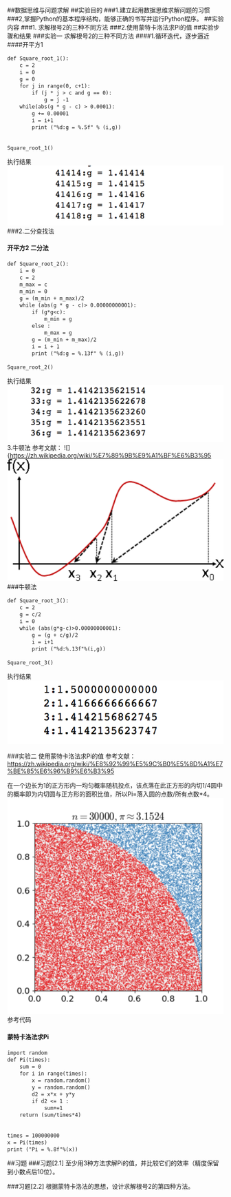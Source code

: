 ##数据思维与问题求解
##实验目的
###1.建立起用数据思维求解问题的习惯 
###2,掌握Python的基本程序结构，能够正确的书写并运行Python程序。 
##实验内容
###1. 求解根号2的三种不同方法
###2.使用蒙特卡洛法求Pi的值
##实验步骤和结果
###实验一 求解根号2的三种不同方法
####1.循环迭代，逐步逼近
####开平方1
```
def Square_root_1():
    c = 2
    i = 0
    g = 0
    for j in range(0, c+1):
        if (j * j > c and g == 0):
            g = j -1
    while(abs(g * g - c) > 0.0001):
        g += 0.00001
        i = i+1
        print ("%d:g = %.5f" % (i,g))
​
​
Square_root_1()
```

执行结果
​​![pic1](pic/2.1.png)
###2.二分查找法
#### 开平方2  二分法
```
def Square_root_2():
    i = 0
    c = 2
    m_max = c
    m_min = 0
    g = (m_min + m_max)/2
    while (abs(g * g - c)> 0.00000000001):
        if (g*g<c):
            m_min = g
        else :
            m_max = g
        g = (m_min + m_max)/2
        i = i + 1
        print ("%d:g = %.13f" % (i,g))
​
Square_root_2()
```


执行结果
​​![pic2](pic/2.2.png)
3.牛顿法
参考文献：
![]{https://zh.wikipedia.org/wiki/%E7%89%9B%E9%A1%BF%E6%B3%95
​​![pic2](pic/2.3.png)
###牛顿法
```
def Square_root_3():
    c = 2
    g = c/2
    i = 0
    while (abs(g*g-c)>0.00000000001):
        g = (g + c/g)/2
        i = i+1
        print ("%d:%.13f"%(i,g))
​
Square_root_3()
```

执行结果
​​![pic2](pic/2.4.png)

###实验二 使用蒙特卡洛法求Pi的值
参考文献：https://zh.wikipedia.org/wiki/%E8%92%99%E5%9C%B0%E5%8D%A1%E7%BE%85%E6%96%B9%E6%B3%95 

在一个边长为1的正方形内一均匀概率随机投点，该点落在此正方形的内切1/4圆中的概率即为内切圆与正方形的面积比值，所以Pi=落入圆的点数/所有点数*4。
​​![pic2](pic/2.5.png)
参考代码
​
#### 蒙特卡洛法求Pi
```
import random
def Pi(times):
    sum = 0
    for i in range(times):
        x = random.random()
        y = random.random()
        d2 = x*x + y*y
        if d2 <= 1 : 
            sum+=1
    return (sum/times*4)
​
​
times = 100000000
x = Pi(times)
print ("Pi = %.8f"%(x))
```
##习题
###习题[2.1]
至少用3种方法求解Pi的值，并比较它们的效率（精度保留到小数点后10位）。 

###习题[2.2]
根据蒙特卡洛法的思想，设计求解根号2的第四种方法。

